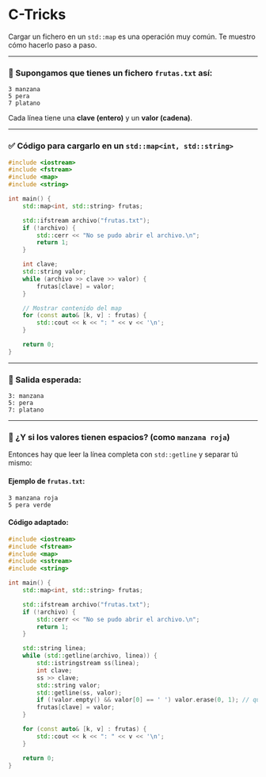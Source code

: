 # C-Tricks

Cargar un fichero en un `std::map` es una operación muy común. Te muestro cómo hacerlo paso a paso.

---

### 🔹 Supongamos que tienes un fichero `frutas.txt` así:

```
3 manzana
5 pera
7 platano
```

Cada línea tiene una **clave (entero)** y un **valor (cadena)**.

---

### ✅ Código para cargarlo en un `std::map<int, std::string>`

```cpp
#include <iostream>
#include <fstream>
#include <map>
#include <string>

int main() {
    std::map<int, std::string> frutas;

    std::ifstream archivo("frutas.txt");
    if (!archivo) {
        std::cerr << "No se pudo abrir el archivo.\n";
        return 1;
    }

    int clave;
    std::string valor;
    while (archivo >> clave >> valor) {
        frutas[clave] = valor;
    }

    // Mostrar contenido del map
    for (const auto& [k, v] : frutas) {
        std::cout << k << ": " << v << '\n';
    }

    return 0;
}
```

---

### 🔸 Salida esperada:

```
3: manzana
5: pera
7: platano
```

---

### 🔹 ¿Y si los valores tienen espacios? (como `manzana roja`)

Entonces hay que leer la línea completa con `std::getline` y separar tú mismo:

#### Ejemplo de `frutas.txt`:

```
3 manzana roja
5 pera verde
```

#### Código adaptado:

```cpp
#include <iostream>
#include <fstream>
#include <map>
#include <sstream>
#include <string>

int main() {
    std::map<int, std::string> frutas;

    std::ifstream archivo("frutas.txt");
    if (!archivo) {
        std::cerr << "No se pudo abrir el archivo.\n";
        return 1;
    }

    std::string linea;
    while (std::getline(archivo, linea)) {
        std::istringstream ss(linea);
        int clave;
        ss >> clave;
        std::string valor;
        std::getline(ss, valor);
        if (!valor.empty() && valor[0] == ' ') valor.erase(0, 1); // quitar espacio inicial
        frutas[clave] = valor;
    }

    for (const auto& [k, v] : frutas) {
        std::cout << k << ": " << v << '\n';
    }

    return 0;
}
```
